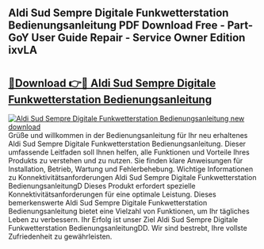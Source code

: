 ## Aldi Sud Sempre Digitale Funkwetterstation Bedienungsanleitung PDF Download Free - Part-GoY User Guide Repair - Service Owner Edition ixvLA

# <h2><a href="http://df5u1g.blite.top/?on=Aldi+Sud+Sempre+Digitale+Funkwetterstation+Bedienungsanleitung">🔗Download 👉🔴 Aldi Sud Sempre Digitale Funkwetterstation Bedienungsanleitung</a></h2>

[![Aldi Sud Sempre Digitale Funkwetterstation Bedienungsanleitung new download](https://i.imgur.com/lujVjoI.png)](http://df5u1g.blite.top/?on=Aldi+Sud+Sempre+Digitale+Funkwetterstation+Bedienungsanleitung)
Grüße und willkommen in der Bedienungsanleitung für Ihr neu erhaltenes Aldi Sud Sempre Digitale Funkwetterstation Bedienungsanleitung. Dieser umfassende Leitfaden soll Ihnen helfen, alle Funktionen und Vorteile Ihres Produkts zu verstehen und zu nutzen. Sie finden klare Anweisungen für Installation, Betrieb, Wartung und Fehlerbehebung. Wichtige Informationen zu Konnektivitätsanforderungen Aldi Sud Sempre Digitale Funkwetterstation BedienungsanleitungD Dieses Produkt erfordert spezielle Konnektivitätsanforderungen für eine optimale Leistung. Dieses bemerkenswerte Aldi Sud Sempre Digitale Funkwetterstation Bedienungsanleitung bietet eine Vielzahl von Funktionen, um Ihr tägliches Leben zu verbessern. Ihr Erfolg ist unser Ziel Aldi Sud Sempre Digitale Funkwetterstation BedienungsanleitungDD. Wir sind bestrebt, Ihre vollste Zufriedenheit zu gewährleisten.
